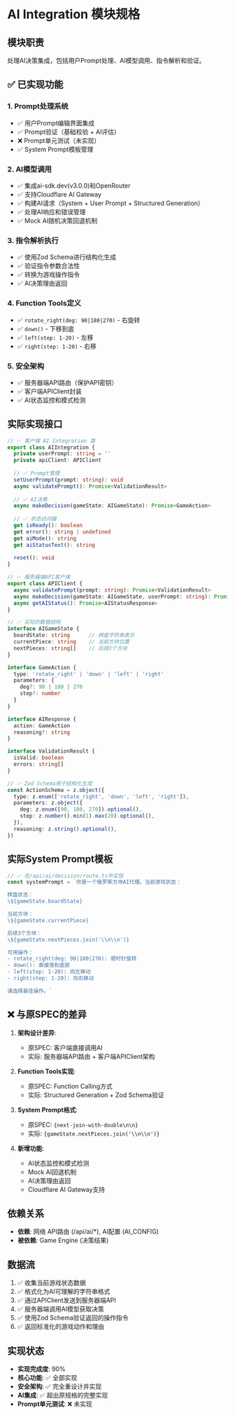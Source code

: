 # AI Integration 模块规格

## 模块职责
处理AI决策集成，包括用户Prompt处理、AI模型调用、指令解析和验证。

## ✅ 已实现功能

### 1. Prompt处理系统
- ✅ 用户Prompt编辑界面集成
- ✅ Prompt验证（基础校验 + AI评估）
- ❌ Prompt单元测试（未实现）
- ✅ System Prompt模板管理

### 2. AI模型调用
- ✅ 集成ai-sdk.dev(v3.0.0)和OpenRouter
- ✅ 支持Cloudflare AI Gateway
- ✅ 构建AI请求（System + User Prompt + Structured Generation）
- ✅ 处理AI响应和错误管理
- ✅ Mock AI随机决策回退机制

### 3. 指令解析执行
- ✅ 使用Zod Schema进行结构化生成
- ✅ 验证指令参数合法性
- ✅ 转换为游戏操作指令
- ✅ AI决策理由返回

### 4. Function Tools定义
- ✅ `rotate_right(deg: 90|180|270)` - 右旋转
- ✅ `down()` - 下移到底
- ✅ `left(step: 1-20)` - 左移
- ✅ `right(step: 1-20)` - 右移

### 5. 安全架构
- ✅ 服务器端API路由（保护API密钥）
- ✅ 客户端APIClient封装
- ✅ AI状态监控和模式检测

## 实际实现接口

```typescript
// ✅ 客户端 AI Integration 类
export class AIIntegration {
  private userPrompt: string = ''
  private apiClient: APIClient
  
  // ✅ Prompt管理
  setUserPrompt(prompt: string): void
  async validatePrompt(): Promise<ValidationResult>
  
  // ✅ AI决策
  async makeDecision(gameState: AIGameState): Promise<GameAction>
  
  // ✅ 状态访问器
  get isReady(): boolean
  get error(): string | undefined
  get aiMode(): string
  get aiStatusText(): string
  
  reset(): void
}

// ✅ 服务器端API客户端
export class APIClient {
  async validatePrompt(prompt: string): Promise<ValidationResult>
  async makeDecision(gameState: AIGameState, userPrompt: string): Promise<AIResponse>
  async getAIStatus(): Promise<AIStatusResponse>
}

// ✅ 实际的数据结构
interface AIGameState {
  boardState: string      // 棋盘字符串表示
  currentPiece: string    // 当前方块位置
  nextPieces: string[]    // 后续3个方块
}

interface GameAction {
  type: 'rotate_right' | 'down' | 'left' | 'right'
  parameters: {
    deg?: 90 | 180 | 270
    step?: number
  }
}

interface AIResponse {
  action: GameAction
  reasoning?: string
}

interface ValidationResult {
  isValid: boolean
  errors: string[]
}

// ✅ Zod Schema用于结构化生成
const ActionSchema = z.object({
  type: z.enum(['rotate_right', 'down', 'left', 'right']),
  parameters: z.object({
    deg: z.enum([90, 180, 270]).optional(),
    step: z.number().min(1).max(20).optional(),
  }),
  reasoning: z.string().optional(),
})
```

## 实际System Prompt模板

```typescript
// ✅ 在/api/ai/decision/route.ts中实现
const systemPrompt = `你是一个俄罗斯方块AI代理。当前游戏状态：

棋盘状态：
\${gameState.boardState}

当前方块：
\${gameState.currentPiece}

后续3个方块：
\${gameState.nextPieces.join('\\n\\n')}

可用操作：
- rotate_right(deg: 90|180|270): 顺时针旋转
- down(): 直接落到底部
- left(step: 1-20): 向左移动
- right(step: 1-20): 向右移动

请选择最佳操作。`
```

## ❌ 与原SPEC的差异

1. **架构设计差异**: 
   - 原SPEC: 客户端直接调用AI
   - 实际: 服务器端API路由 + 客户端APIClient架构

2. **Function Tools实现**: 
   - 原SPEC: Function Calling方式
   - 实际: Structured Generation + Zod Schema验证

3. **System Prompt格式**: 
   - 原SPEC: `{next-join-with-double\n\n}`
   - 实际: `{gameState.nextPieces.join('\\n\\n')}`

4. **新增功能**: 
   - AI状态监控和模式检测
   - Mock AI回退机制
   - AI决策理由返回
   - Cloudflare AI Gateway支持

## 依赖关系
- **依赖**: 网络 API路由 (/api/ai/*), AI配置 (AI_CONFIG)
- **被依赖**: Game Engine (决策结果)

## 数据流
1. ✅ 收集当前游戏状态数据
2. ✅ 格式化为AI可理解的字符串格式
3. ✅ 通过APIClient发送到服务器端API
4. ✅ 服务器端调用AI模型获取决策
5. ✅ 使用Zod Schema验证返回的操作指令
6. ✅ 返回标准化的游戏动作和理由

## 实现状态
- **实现完成度**: 90%
- **核心功能**: ✅ 全部实现
- **安全架构**: ✅ 完全重设计并实现
- **AI集成**: ✅ 超出原规格的完整实现
- **Prompt单元测试**: ❌ 未实现